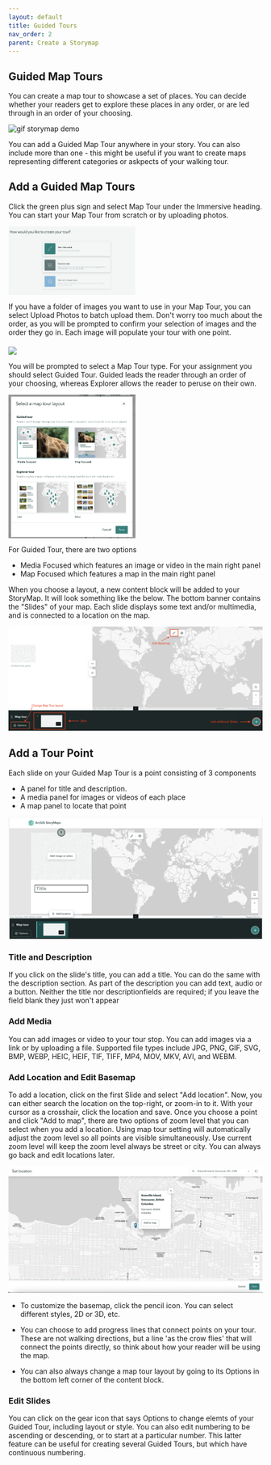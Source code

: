 ```yaml
---
layout: default
title: Guided Tours
nav_order: 2
parent: Create a Storymap
---
```


## Guided Map Tours

You can create a map tour to showcase a set of places. You can decide whether your readers get to explore these places in any order, or are led through in an order of your choosing. 

![gif storymap demo](./images/storymap-maptour_20250409.gif)

You can add a Guided Map Tour anywhere in your story. You can also include more than one - this might be useful if you want to create maps representing different categories or askpects of your walking tour.

## Add a Guided Map Tours
Click the green plus sign and select Map Tour under the Immersive heading. You can start your Map Tour from scratch or by uploading photos.

<img src="images/storymap_guidedtour1.png" style="width:50%" align="middle">

If you have a folder of images you want to use in your Map Tour, you can select Upload Photos to batch upload them. Don't worry too much about the order, as you will be prompted to confirm your selection of images and the order they go in. Each image will populate your tour with one point. 

<img src="images/storymap_photo upload.png" style="width:50%" align="middle">

You will be prompted to select a Map Tour type. For your assignment you should select Guided Tour. Guided leads the reader through an order of your choosing, whereas Explorer allows the reader to peruse on their own. 

<img src="images/storymap_guidedtour2.png" style="width:50%" align="middle">

For Guided Tour, there are two options
- Media Focused which features an image or video in the main right panel
- Map Focused which features a map in the main right panel

When you choose a layout, a new content block will be added to your StoryMap. It will look something like the below. The bottom banner contains the "Slides" of your map. Each slide displays some text and/or multimedia, and is connected to a location on the map. 

![map tour content block](images/maptour_20250409.png)

## Add a Tour Point
Each slide on your Guided Map Tour is a point consisting of 3 components
- A panel for title and description. 
- A media panel for images or videos of each place
- A map panel to locate that point

![map tour content block](images/storymap_guidedtour3.png)

### Title and Description

If you click on the slide's title, you can add a title. You can do the same with the description section. As part of the description you can add text, audio or a button. Neither the title nor descriptionfields are required; if you leave the field blank they just won't appear

### Add Media

You can add images or video to your tour stop. You can add images via a link or by uploading a file. Supported file types include JPG, PNG, GIF, SVG, BMP, WEBP, HEIC, HEIF, TIF, TIFF, MP4, MOV, MKV, AVI, and WEBM.

### Add Location and Edit Basemap

To add a location, click on the first Slide and select "Add location". Now, you can either search the location on the top-right, or zoom-in to it. With your cursor as a crosshair, click the location and save. Once you choose a point and click "Add to map", there are two options of zoom level that you can select when you add a location. Using map tour setting will automatically adjust the zoom level so all points are visible simultaneously. Use current zoom level will keep the zoom level always be street or city. You can always go back and edit locations later. 

![map tour add location](images/maptour-location_20250409.png)

- To customize the basemap, click the pencil icon. You can select different styles, 2D or 3D, etc.

- You can choose to add progress lines that connect points on your tour. These are not walking directions, but a line 'as the crow flies' that will connect the points directly, so think about how your reader will be using the map. 

- You can also always change a map tour layout by going to its Options in the bottom left corner of the content block.

### Edit Slides
You can click on the gear icon that says Options to change elemts of your Guided Tour, including layout or style. You can also edit numbering to be ascending or descending, or to start at a particular number. This latter feature can be useful for creating several Guided Tours, but which have continuous numbering.



<br>
